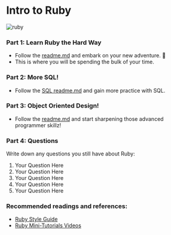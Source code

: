 # Intro to Ruby

![ruby](https://keystrokecreative.com/images/technology/web/icon-ruby.png)


### Part 1: Learn Ruby the Hard Way

  - Follow the [readme.md](1_Learn_Ruby_the_Hard_Way/readme.md) and embark on your new adventure. :wave:
  - This is where you will be spending the bulk of your time.

### Part 2: More SQL!

  - Follow the [SQL readme.md](2_SQL/readme.md) and gain more practice with SQL.

### Part 3: Object Oriented Design!

  - Follow the [readme.md](3_More_Ruby/readme.md) and start sharpening those advanced programmer skillz!

### Part 4: Questions

Write down any questions you still have about Ruby:

  1. Your Question Here
  2. Your Question Here
  3. Your Question Here
  4. Your Question Here
  5. Your Question Here

### Recommended readings and references:
  - [Ruby Style Guide](https://github.com/bbatsov/ruby-style-guide)
  - [Ruby Mini-Tutorials Videos](https://www.youtube.com/playlist?list=PLw1xVKFbouelGegt-oL_Eip2GSUhr-a66)

